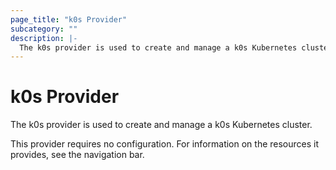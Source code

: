 ```yaml
---
page_title: "k0s Provider"
subcategory: ""
description: |-
  The k0s provider is used to create and manage a k0s Kubernetes cluster.
---
```


# k0s Provider

The k0s provider is used to create and manage a k0s Kubernetes cluster.

This provider requires no configuration. For information on the resources it provides, see the navigation bar.
